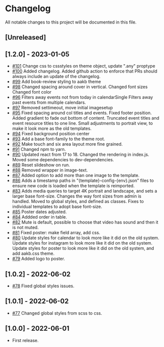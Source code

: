 # Changelog

All notable changes to this project will be documented in this file.

## [Unreleased]

## [1.2.0] - 2023-01-05

- [#101](https://github.com/os2display/display-templates/pull/101)
Change css to cssstyles on theme object, update ".any" proptype
- [#100](https://github.com/os2display/display-templates/pull/100)
Added changelog.
Added github action to enforce that PRs should always include an update of the changelog.
- [#99](https://github.com/os2display/display-templates/pull/99)
Add book-review styling to aakb theme
- [#98](https://github.com/os2display/display-templates/pull/98)
Changed spacing around cover in vertical.
Changed font sizes
Changed font color
- [#96](https://github.com/os2display/display-templates/pull/96)
Filters away events not from today in calendarSingle
Filters away past events from multiple calendars.
- [#97](https://github.com/os2display/display-templates/pull/97)
Removed settimeout, move initial imagesetup
- [#95](https://github.com/os2display/display-templates/pull/95)
Fixed spacing around col titles and events.
Fixed footer position.
Added gradient to fade out bottom of content.
Truncated event titles and event resource titles to one line.
Small adjustments to portrait view, to make it look more as the old templates.
- [#94](https://github.com/os2display/display-templates/pull/94)
Fixed background position center
- [#93](https://github.com/os2display/display-templates/pull/93)
Add a base font-family to the theme root.
- [#92](https://github.com/os2display/display-templates/pull/92)
Make touch and six area layout more fine grained.
- [#91](https://github.com/os2display/display-templates/pull/91)
Changed npm to yarn.
- [#90](https://github.com/os2display/display-templates/pull/90)
Updated react from 17 to 18.
Changed the rendering in index.js.
Moved some dependencies to dev-dependencies.
- [#89](https://github.com/os2display/display-templates/pull/89)
Reset slideshow on run.
- [#88](https://github.com/os2display/display-templates/pull/88)
Removed wrapper in image-text.
- [#87](https://github.com/os2display/display-templates/pull/87)
Added option to add more than one image to the template.
- [#86](https://github.com/os2display/display-templates/pull/86)
Adds a timestamp paths in "{template}-config-{env}.json" files to ensure new code is loaded when the template is
reimported.
- [#83](https://github.com/os2display/display-templates/pull/83)
Adds media queries to target 4K portrait and landscape, and sets a larger base font-size.
Changes the way font sizes from admin is handled. Moved to global styles, and defined as classes.
Fixes to individual templates to adopt base font-size.
- [#85](https://github.com/os2display/display-templates/pull/85)
Poster dates adjusted.
- [#84](https://github.com/os2display/display-templates/pull/84)
Addded order in table.
- [#82](https://github.com/os2display/display-templates/pull/82)
Mute is default, possible to choose that video has sound and then it is not muted.
- [#81](https://github.com/os2display/display-templates/pull/81)
Fixed poster: make field array, add css.
- [#80](https://github.com/os2display/display-templates/pull/80)
Update styles for calendar to look more like it did on the old system.
Update styles for instagram to look more like it did on the old system.
Update styles for poster to look more like it did on the old system, and add aakb.css theme.
- [#79](https://github.com/os2display/display-templates/pull/79)
Added logo to poster.

## [1.0.2] - 2022-06-02

- [#78](https://github.com/os2display/display-templates/pull/78)
Fixed global styles issues.
  
## [1.0.1] - 2022-06-02

- [#77](https://github.com/os2display/display-templates/pull/77)
Changed global styles from scss to css.

## [1.0.0] - 2022-06-01

- First release.
